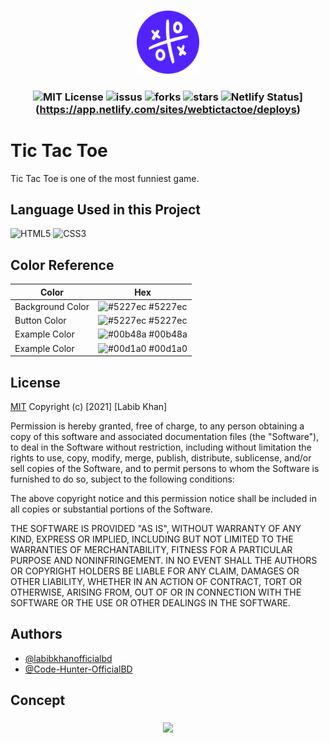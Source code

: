 
<h3 align="center">

<img src="img/fav.png" width="20%"/>

</h3>

<h3 align="center">
    
![MIT License](https://img.shields.io/github/license/labibkhanofficialbd/Tic-Tac-Toe?color=4DC71F)
![issus](https://img.shields.io/github/issues/labibkhanofficialbd/Copa-America)
![forks](https://img.shields.io/github/forks/labibkhanofficialbd/Tic-Tac-Toe?color=4DC71F)
![stars](https://img.shields.io/github/stars/labibkhanofficialbd/Tic-Tac-Toe?color=4DC71F)
![Netlify Status](https://api.netlify.com/api/v1/badges/aca9f972-fbbd-4edc-a0e6-818b4aa2d90c/deploy-status)](https://app.netlify.com/sites/webtictactoe/deploys)
  
</h3>


# Tic Tac Toe
Tic Tac Toe is one of the most funniest game.  



## Language Used in this Project


    
![HTML5](https://img.shields.io/badge/-HTML5-1A1B27?style=flat&logo=html5&logoColor=ffffff&labelColor=E34F26)
![CSS3](https://img.shields.io/badge/-CSS3-1A1B27?style=flat&logo=css3&logoColor=ffffff&labelColor=1572B6)


## Color Reference

| Color             | Hex                                                                |
| ----------------- | ------------------------------------------------------------------ |
| Background Color | ![#5227ec](https://via.placeholder.com/10/5227ec?text=+) #5227ec |
| Button Color | ![#5227ec](https://via.placeholder.com/10/5227ec?text=+) #5227ec |
| Example Color | ![#00b48a](https://via.placeholder.com/10/00b48a?text=+) #00b48a |
| Example Color | ![#00d1a0](https://via.placeholder.com/10/00b48a?text=+) #00d1a0 |



## License

[MIT](https://choosealicense.com/licenses/mit/)
Copyright (c) [2021] [Labib Khan]

Permission is hereby granted, free of charge, to any person obtaining a copy
of this software and associated documentation files (the "Software"), to deal
in the Software without restriction, including without limitation the rights
to use, copy, modify, merge, publish, distribute, sublicense, and/or sell
copies of the Software, and to permit persons to whom the Software is
furnished to do so, subject to the following conditions:

The above copyright notice and this permission notice shall be included in all
copies or substantial portions of the Software.

THE SOFTWARE IS PROVIDED "AS IS", WITHOUT WARRANTY OF ANY KIND, EXPRESS OR
IMPLIED, INCLUDING BUT NOT LIMITED TO THE WARRANTIES OF MERCHANTABILITY,
FITNESS FOR A PARTICULAR PURPOSE AND NONINFRINGEMENT. IN NO EVENT SHALL THE
AUTHORS OR COPYRIGHT HOLDERS BE LIABLE FOR ANY CLAIM, DAMAGES OR OTHER
LIABILITY, WHETHER IN AN ACTION OF CONTRACT, TORT OR OTHERWISE, ARISING FROM,
OUT OF OR IN CONNECTION WITH THE SOFTWARE OR THE USE OR OTHER DEALINGS IN THE
SOFTWARE.

## Authors

- [@labibkhanofficialbd](https://www.github.com/labibkhanofficialbd)
- [@Code-Hunter-OfficialBD](https://www.github.com/Code-Hunter-OfficialBD)

## Concept
<h3 align="center">

<img src="https://scontent.fdac27-1.fna.fbcdn.net/v/t1.15752-9/220532563_1164176990715683_1653755824934625812_n.png?_nc_cat=110&ccb=1-3&_nc_sid=ae9488&_nc_eui2=AeF6ZI22G2IytkT8gTsk1kr3X8UKFfiZ6idfxQoV-JnqJ3DuKSzyJpqULLkRf7d-CV3s9IalNtUwcSi1gNjyiiFK&_nc_ohc=JP3912OltZUAX9j732L&_nc_ht=scontent.fdac27-1.fna&oh=8e8725b3fc8eff873a5252108b8303c3&oe=6124AD19" width="60%"/>

</h3>
